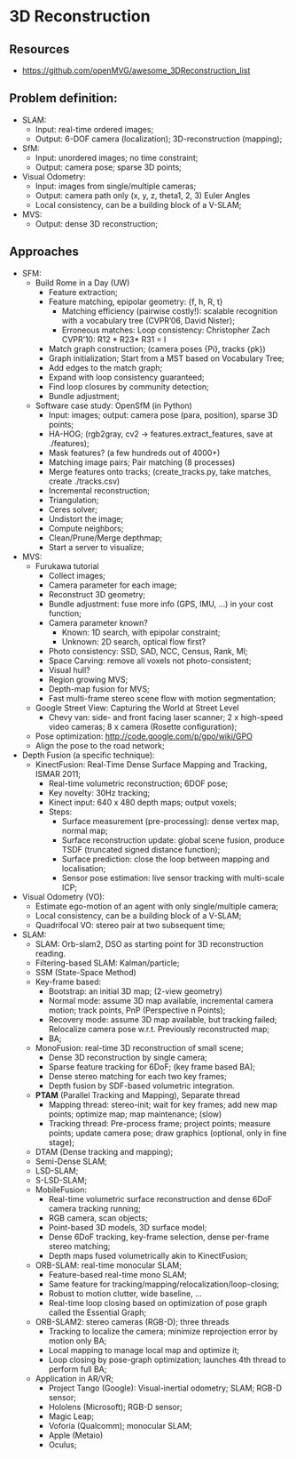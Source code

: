 # 3D Reconstruction

## Resources
- https://github.com/openMVG/awesome_3DReconstruction_list

## Problem definition:
- SLAM:
	- Input: real-time ordered images;
	- Output: 6-DOF camera (localization); 3D-reconstruction (mapping);
- SfM:
	- Input: unordered images; no time constraint;
	- Output: camera pose; sparse 3D points;
- Visual Odometry:
	- Input: images from single/multiple cameras;
	- Output: camera path only (x, y, z, theta1, 2, 3) Euler Angles
	- L​ocal consistency, can be a building block of a V-SLAM;
- MVS:
	- Output: dense 3D reconstruction;

## Approaches
- SFM:
	- Build Rome in a Day (UW)
		- Feature extraction;
		- Feature matching, epipolar geometry: {f, h, R, t}
			- Matching efficiency (pairwise costly!): scalable recognition with a vocabulary tree (CVPR’06, David Nister);
			- Erroneous matches: Loop consistency: Christopher Zach CVPR’10: R12 * R23* R31 = I
		- Match graph construction; (camera poses {Pi}, tracks {pk})
		- Graph initialization; Start from a MST based on Vocabulary Tree;
		- Add edges to the match graph;
		- Expand with loop consistency guaranteed;
		- Find loop closures by community detection;
		- Bundle adjustment;
	- Software case study: OpenSfM (in Python)
		- Input: images; output: camera pose (para, position), sparse 3D points;
		- HA-HOG; (rgb2gray, cv2 -> features.extract_features, save at ./features);
		- Mask features? (a few hundreds out of 4000+)
		- Matching image pairs; Pair matching (8 processes)
		- Merge features onto tracks; (create_tracks.py, take matches, create ./tracks.csv)
		- Incremental reconstruction;
		- Triangulation;
		- Ceres solver;
		- Undistort the image;
		- Compute neighbors;
		- Clean/Prune/Merge depthmap;
		- Start a server to visualize;
- MVS:
	- Furukawa tutorial
		- Collect images;
		- Camera parameter for each image;
		- Reconstruct 3D geometry;
		- Bundle adjustment: fuse more info (GPS, IMU, …) in your cost function;
		- Camera parameter known?
			- Known: 1D search, with epipolar constraint;
			- Unknown: 2D search, optical flow first?
		- Photo consistency: SSD, SAD, NCC, Census, Rank, MI;
		- Space Carving: remove all voxels not photo-consistent;
		- Visual hull?
		- Region growing MVS;
		- Depth-map fusion for MVS;
		- Fast multi-frame stereo scene flow with motion segmentation;
	- Google Street View: Capturing the World at Street Level
		- Chevy van: side- and front facing laser scanner; 2 x high-speed video cameras; 8 x camera (Rosette configuration);
	- Pose optimization: http://code.google.com/p/gpo/wiki/GPO
	- Align the pose to the road network;
- Depth Fusion (a specific technique):
	- KinectFusion: Real-Time Dense Surface Mapping and Tracking, ISMAR 2011;
		- Real-time volumetric reconstruction; 6DOF pose;
		- Key novelty: 30Hz tracking;
		- Kinect input: 640 x 480 depth maps; output voxels;
		- Steps:
			- Surface measurement (pre-processing): dense vertex map, normal map;
			- Surface reconstruction update: global scene fusion, produce TSDF (truncated signed distance function);
			- Surface prediction: close the loop between mapping and localisation;
			- Sensor pose estimation: live sensor tracking with multi-scale ICP;
- Visual Odometry (VO):
	- Estimate ego-motion of an agent with only single/multiple camera;
	- L​ocal consistency, can be a building block of a V-SLAM;
	- Quadrifocal VO: stereo pair at two subsequent time;
- SLAM:
	- SLAM: Orb-slam2, DSO as starting point for 3D reconstruction reading.
	- Filtering-based SLAM: Kalman/particle;
	- SSM (State-Space Method)
	- Key-frame based:
		- Bootstrap: an initial 3D map; (2-view geometry)
		- Normal mode: assume 3D map available, incremental camera motion; track points, PnP (Perspective n Points);
		- Recovery mode: assume 3D map available, but tracking failed; Relocalize camera pose w.r.t. Previously reconstructed map;
		- BA;
	- MonoFusion: real-time 3D reconstruction of small scene;
		- Dense 3D reconstruction by single camera;
		- Sparse feature tracking for 6DoF; (key frame based BA);
		- Dense stereo matching for each two key frames;
		- Depth fusion by SDF-based volumetric integration.
	- **PTAM** (Parallel Tracking and Mapping), Separate thread
		- Mapping thread: stereo-init; wait for key frames; add new map points; optimize map; map maintenance; (slow)
		- Tracking thread: Pre-process frame; project points; measure points; update camera pose; draw graphics (optional, only in fine stage);
	- DTAM (Dense tracking and mapping);
	- Semi-Dense SLAM;
	- LSD-SLAM;
	- S-LSD-SLAM;
	- MobileFusion:
		- Real-time volumetric surface reconstruction and dense 6DoF camera tracking running;
		- RGB camera, scan objects;
		- Point-based 3D models, 3D surface model;
		- Dense 6DoF tracking, key-frame selection, dense per-frame stereo matching;
		- Depth maps fused volumetrically akin to KinectFusion;
	- ORB-SLAM: real-time monocular SLAM;
		- Feature-based real-time mono SLAM;
		- Same feature for tracking/mapping/relocalization/loop-closing;
		- Robust to motion clutter, wide baseline, ...
		- Real-time loop closing based on optimization of pose graph called the Essential Graph;
	- ORB-SLAM2: stereo cameras (RGB-D); three threads
		- Tracking to localize the camera; minimize reprojection error by motion only BA;
		- Local mapping to manage local map and optimize it;
		- Loop closing by pose-graph optimization; launches 4th thread to perform full BA;
	- Application in AR/VR;
		- Project Tango (Google): Visual-inertial odometry; SLAM; RGB-D sensor;
		- Hololens (Microsoft); RGB-D sensor;
		- Magic Leap;
		- Voforia (Qualcomm); monocular SLAM;
		- Apple (Metaio)
		- Oculus;
